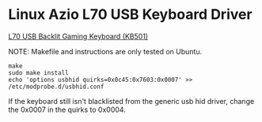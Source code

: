 # Linux Azio L70 USB Keyboard Driver #

[L70 USB Backlit Gaming Keyboard (KB501)](http://www.aziocorp.com/en/keyboards/23-l70-usb-backlit-gaming-keyboard-kb501-0676151010719.html)

NOTE: Makefile and instructions are only tested on Ubuntu.

    make
    sudo make install
    echo 'options usbhid quirks=0x0c45:0x7603:0x0007' >> /etc/modprobe.d/usbhid.conf

If the keyboard still isn't blacklisted from the generic usb hid driver, change the 0x0007 in the quirks to 0x0004.
